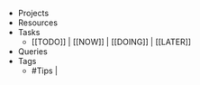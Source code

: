 - Projects
- Resources
- Tasks
	- [[TODO]] | [[NOW]] | [[DOING]] | [[LATER]]
- Queries
- Tags
	- #Tips |